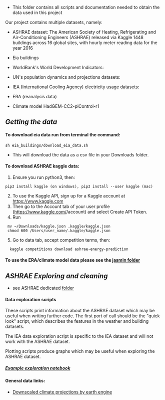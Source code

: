 * This folder contains all scripts and documentation needed to obtain the data used in this project 

Our project contains multiple datasets, namely:

- ASHRAE dataset:
The American Society of Heating, Refrigerating and Air-Conditioning Engineers (ASHRAE) released via Kaggle 1448 buildings across 16 global sites, with hourly meter reading data for the year 2016

- Eia buildings

- WorldBank's World Development Indicators:

- UN's population dynamics and projections datasets:

- IEA (International Cooling Agency) electricity usage datasets:

- ERA (reanalysis data)

- Climate model HadGEM-CC2-piControl-r1

## _Getting the data_

#### To download eia data run from terminal the command:
```
sh eia_buildings/download_eia_data.sh
```
* This will download the data as a csv file in your Downloads folder.

#### To download ASHRAE kaggle data: 
1. Ensure you run python3, then:
```
pip3 install kaggle (on windows), pip3 install --user kaggle (mac)

```
2. To use the Kaggle API, sign up for a Kaggle account at https://www.kaggle.com
3. Then go to the Account tab of your user profile (https://www.kaggle.com/<username>/account) and select Create API Token.
4. Run
  ```
   mv ~/Downloads/kaggle.json .kaggle/kaggle.json
   chmod 600 /Users/user_name/.kaggle/kaggle.json
  ```
 5. Go to data tab, accept competition terms, then:
  ```
    kaggle competitions download ashrae-energy-prediction
  ```
  
#### To use the ERA/climate model data please see the [jasmin folder](https://github.com/michellewl/building_resilience/tree/omer/data/bias_correction/jasmin)

## _ASHRAE Exploring and cleaning_
- see ASHRAE dedicated [folder](https://github.com/michellewl/building_resilience/tree/omer/data/ashrae) 

#### Data exploration scripts
These scripts print information about the ASHRAE dataset which may be useful when writing further code. The first port of call should be the "quick look" script, which describes the features in the weather and building datasets.

The IEA data exploration script is specific to the IEA dataset and will not work with the ASHRAE dataset.

Plotting scripts produce graphs which may be useful when exploring the ASHRAE dataset.

  ##### [Example exploration notebook](https://github.com/michellewl/building_resilience/blob/omer/data/ashrae/exploration/notebooks/Exploration_ASHRAE.ipynb)  
  
  
 
#### General data links:
- [Downscaled climate projections by earth engine](https://developers.google.com/earth-engine/datasets/catalog/NASA_NEX-GDDP)

